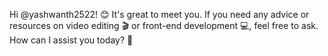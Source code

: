 Hi @yashwanth2522! 😊 
It's great to meet you. 
If you need any advice or resources on video editing 🎬 or front-end development 💻, feel free to ask. 
How can I assist you today? 🌟
